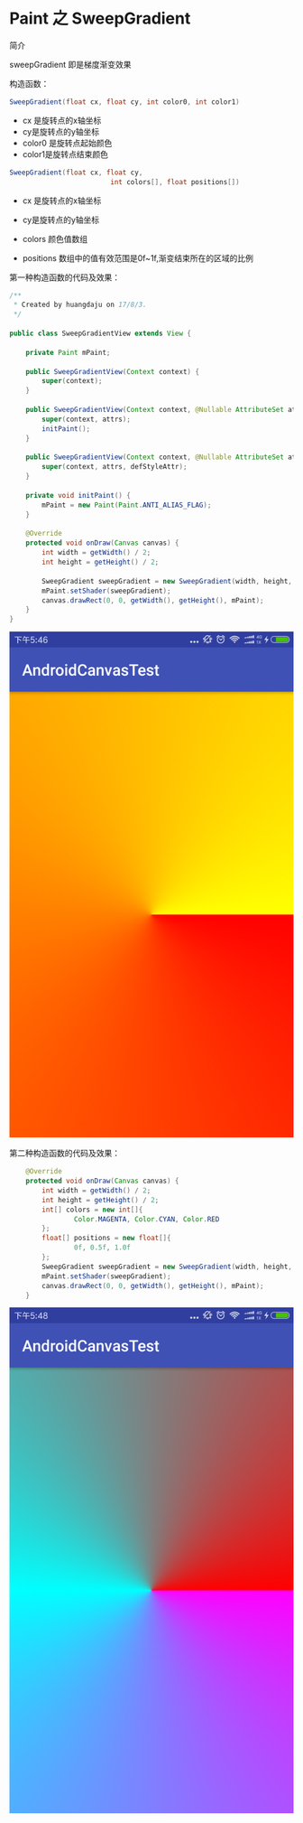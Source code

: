 # Paint 之 SweepGradient

简介

sweepGradient 即是梯度渐变效果

构造函数：

```java
SweepGradient(float cx, float cy, int color0, int color1)
```

* cx 是旋转点的x轴坐标
* cy是旋转点的y轴坐标
* color0 是旋转点起始颜色
* color1是旋转点结束颜色

```java
SweepGradient(float cx, float cy,
                         int colors[], float positions[])
```

* cx 是旋转点的x轴坐标

* cy是旋转点的y轴坐标

* colors 颜色值数组
* positions 数组中的值有效范围是0f~1f,渐变结束所在的区域的比例



第一种构造函数的代码及效果：

```java
/**
 * Created by huangdaju on 17/8/3.
 */

public class SweepGradientView extends View {

    private Paint mPaint;

    public SweepGradientView(Context context) {
        super(context);
    }

    public SweepGradientView(Context context, @Nullable AttributeSet attrs) {
        super(context, attrs);
        initPaint();
    }

    public SweepGradientView(Context context, @Nullable AttributeSet attrs, int defStyleAttr) {
        super(context, attrs, defStyleAttr);
    }

    private void initPaint() {
        mPaint = new Paint(Paint.ANTI_ALIAS_FLAG);
    }

    @Override
    protected void onDraw(Canvas canvas) {
        int width = getWidth() / 2;
        int height = getHeight() / 2;

        SweepGradient sweepGradient = new SweepGradient(width, height, Color.RED, Color.YELLOW);
        mPaint.setShader(sweepGradient);
        canvas.drawRect(0, 0, getWidth(), getHeight(), mPaint);
    }
}
```

![](/assets/device-2017-08-03-174657.png)

第二种构造函数的代码及效果：

```java
    @Override
    protected void onDraw(Canvas canvas) {
        int width = getWidth() / 2;
        int height = getHeight() / 2;
        int[] colors = new int[]{
                Color.MAGENTA, Color.CYAN, Color.RED
        };
        float[] positions = new float[]{
                0f, 0.5f, 1.0f
        };
        SweepGradient sweepGradient = new SweepGradient(width, height, colors, positions);
        mPaint.setShader(sweepGradient);
        canvas.drawRect(0, 0, getWidth(), getHeight(), mPaint);
    }
```

![](/assets/device-2017-08-03-174902.png)

